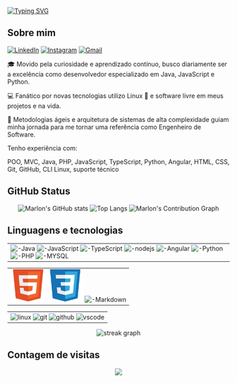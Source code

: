 
[![Typing SVG](https://readme-typing-svg.herokuapp.com/?color=9745F5&size=35&center=true&vCenter=true&width=1000&lines=Olá!+Meu+nome+é+Marlon;Bem+vindo(a)+ao+meu+GitHub!:%29)](https://git.io/typing-svg)

## Sobre mim
[![LinkedIn](https://img.shields.io/badge/linkedin-000?style=for-the-badge&logo=linkedin&logoColor=blue)](https://www.linkedin.com/in/marlonprado04/)
[![Instagram](https://img.shields.io/badge/Instagram-000?style=for-the-badge&logo=instagram)](https://www.instagram.com/marlon_prado04/) 
[![Gmail](https://img.shields.io/badge/Gmail-000?style=for-the-badge&logo=gmail)](mailto:marlonprado04@gmail.com)

🎓 Movido pela curiosidade e aprendizado contínuo, busco diariamente ser a excelência como desenvolvedor especializado em Java, JavaScript e Python.

💻 Fanático por novas tecnologias utilizo Linux 🐧 e software livre em meus projetos e na vida. 

🚀 Metodologias ágeis e arquitetura de sistemas de alta complexidade guiam minha jornada para me tornar uma referência como Engenheiro de Software.

Tenho experiência com:

POO, MVC, Java, PHP, JavaScript, TypeScript, Python, Angular, HTML, CSS, Git, GitHub, CLI Linux, suporte técnico

## GitHub Status


<div align="center">

  <img src="https://github-readme-stats.vercel.app/api?username=marlonprado04&show_icons=true&theme=midnight-purple" alt="Marlon's GitHub stats">
  <img src="https://github-readme-stats.vercel.app/api/top-langs/?username=marlonprado04&layout=compact&theme=midnight-purple" alt="Top Langs">
  <img src="https://github-readme-activity-graph.vercel.app/graph?username=marlonprado04&bg_color=0d1117&color=6695b2&line=ffffff&point=9745F5&area=true&hide_border=true&title_color=9745F5&radius=7" alt="Marlon's Contribution Graph" href="https://github.com/ashutosh00710/github-readme-activity-graph">
</div>

## Linguagens e tecnologias




<table border=0>
    <tr>
        <td>
          <img alt="-Java" height="75" width="80" src="https://cdn.jsdelivr.net/gh/devicons/devicon/icons/java/java-original.svg" />
          <img alt="-JavaScript" height="75" width="80" src="https://cdn.jsdelivr.net/gh/devicons/devicon/icons/javascript/javascript-original.svg"/>
          <img alt="-TypeScript" height="75" width="80" src="https://cdn.jsdelivr.net/gh/devicons/devicon/icons/typescript/typescript-original.svg" />
          <img alt="-nodejs" height="75" width="80" src="https://cdn.jsdelivr.net/gh/devicons/devicon/icons/nodejs/nodejs-original-wordmark.svg" />
          <img alt="-Angular" height="75" width="80" src="https://cdn.jsdelivr.net/gh/devicons/devicon/icons/angularjs/angularjs-plain.svg" />
          <img alt="-Python" height="75" width="80" src="https://cdn.jsdelivr.net/gh/devicons/devicon/icons/python/python-original.svg" />
          <img alt="-PHP" height="75" width="80" src="https://cdn.jsdelivr.net/gh/devicons/devicon/icons/php/php-plain.svg" />
          <img alt="-MYSQL" height="75" width="80" src="https://cdn.jsdelivr.net/gh/devicons/devicon/icons/mysql/mysql-original-wordmark.svg" />        
        </td>
    </tr>    
  </table>

  <table>
    <tr>
       <td align="center">
          <img alt="-HTML5" height="75" width="80" src="https://raw.githubusercontent.com/devicons/devicon/master/icons/html5/html5-original.svg">
          <img alt="-CSS3" height="75" width="80" src="https://raw.githubusercontent.com/devicons/devicon/master/icons/css3/css3-original.svg">
          <img alt="-Markdown" height="75" width="80" src="https://cdn.jsdelivr.net/gh/devicons/devicon/icons/markdown/markdown-original.svg" />
        </td>
    </tr>
  </table>

  <table>
    <tr>
       <td align="center">
          <img align="center" alt="linux" height="75" width="80" src="https://cdn.jsdelivr.net/gh/devicons/devicon/icons/linux/linux-original.svg" />
          <img align="center" alt="git" height="75" width="80" src="https://cdn.jsdelivr.net/gh/devicons/devicon/icons/git/git-original.svg" />
          <img align="center" alt="github" height="75" width="80" src="https://cdn.jsdelivr.net/gh/devicons/devicon/icons/github/github-original.svg" />
          <img align="center" alt="vscode" height="75" width="80" src="https://cdn.jsdelivr.net/gh/devicons/devicon/icons/vscode/vscode-original.svg" />
        </td>
    </tr>
  </table>

<div align="center">
 
</div>

<div align="center">
  <img src="https://streak-stats.demolab.com?user=marlonprado04&locale=en&mode=daily&theme=dark&hide_border=false&border_radius=5" height="175" alt="streak graph"  />
</div>

## Contagem de visitas
<div align="center">
  <img src="https://profile-counter.glitch.me/marlonprado04/count.svg?"  />
</div>
